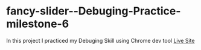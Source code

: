 # fancy-slider--Debuging-Practice-milestone-6
In this project I practiced my Debuging Skill using Chrome dev tool
[Live Site](https://samin1615088.github.io/fancy-slider--Debuging-Practice-milestone-6/)